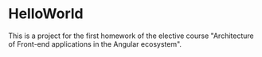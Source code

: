 # HelloWorld

This is a project for the first homework of the elective course "Architecture of Front-end applications in the Angular ecosystem".
